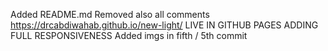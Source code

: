 Added README.md
Removed also all comments
https://drcabdiwahab.github.io/new-light/ LIVE IN GITHUB PAGES
ADDING FULL RESPONSIVENESS
Added imgs in fifth / 5th commit
